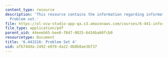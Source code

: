 ```yaml
---
content_type: resource
description: 'This resource contains the information regarding information theory:
  Problem set.'
file: https://ol-ocw-studio-app-qa.s3.amazonaws.com/courses/6-441-information-theory-spring-2016/afb74dda2492e078da22db0b8ae3bf37_MIT6_441S16_problem_set4.pdf
file_type: application/pdf
parent_uid: 44eeeb65-bee8-f847-0025-6434ba60fcb0
resourcetype: Document
title: '6.441S16: Problem Set 4'
uid: afb74dda-2492-e078-da22-db0b8ae3bf37
---
```

